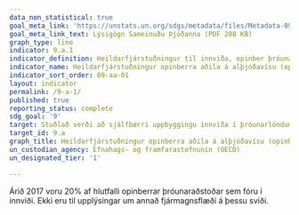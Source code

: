 ```yaml
---
data_non_statistical: true
goal_meta_link: 'https://unstats.un.org/sdgs/metadata/files/Metadata-09-0A-01.pdf '
goal_meta_link_text: Lýsigögn Sameinuðu Þjóðanna (PDF 208 KB)
graph_type: line
indicator: 9.a.1
indicator_definition: Heildarfjárstuðningur til innviða, opinber þróunaraðstoð (ODA), önnur opinber fjármögnun (OOF)
indicator_name: Heildarfjárstuðningur opinberra aðila á alþjóðavísu (opinber þróunaraðstoð, að viðbættri annarri opinberri fjármögnun) til innviða.
indicator_sort_order: 09-aa-01
layout: indicator
permalink: /9-a-1/
published: true
reporting_status: complete
sdg_goal: '9'
target: Stuðlað verði að sjálfbærri uppbyggingu innviða í þróunarlöndum með sveigjanleika að viðmiði, auknum fjárhagsstuðningi og tæknilegum stuðningi við Afríkuríki, þróunarlönd sem eru skemmst á veg komin, landlukt þróunarlönd og þróunarlönd sem eru smáeyríki.
target_id: 9.a
graph_title: Heildarfjárstuðningur opinberra aðila á alþjóðavísu (opinber þróunaraðstoð, að viðbættri annarri opinberri fjármögnun) til innviða.
un_custodian_agency: Efnahags- og framfarastofnunin (OECD)
un_designated_tier: '1'

---
```


Árið 2017 voru 20% af hlutfalli opinberrar þróunaraðstoðar sem fóru í innviði. Ekki eru til upplýsingar um annað fjármagnsflæði á þessu sviði.
